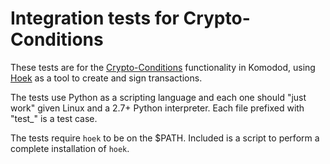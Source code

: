 # Integration tests for Crypto-Conditions

These tests are for the [Crypto-Conditions](https://github.com/rfcs/crypto-conditions) functionality in Komodod, using [Hoek](https://github.com/libscott/hoek) as a tool to create and sign transactions.

The tests use Python as a scripting language and each one should "just work" given Linux and a 2.7+ Python interpreter. Each file prefixed with "test_" is a test case.

The tests require `hoek` to be on the $PATH. Included is a script to perform a complete installation of `hoek`.
